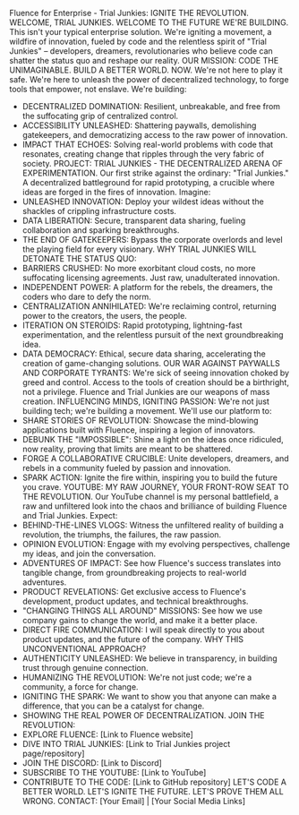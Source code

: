Fluence for Enterprise - Trial Junkies: IGNITE THE REVOLUTION.
WELCOME, TRIAL JUNKIES. WELCOME TO THE FUTURE WE'RE BUILDING.
This isn't your typical enterprise solution. We're igniting a movement, a wildfire of innovation, fueled by code and the relentless spirit of "Trial Junkies" – developers, dreamers, revolutionaries who believe code can shatter the status quo and reshape our reality.
OUR MISSION: CODE THE UNIMAGINABLE. BUILD A BETTER WORLD. NOW.
We're not here to play it safe. We're here to unleash the power of decentralized technology, to forge tools that empower, not enslave. We're building:
 * DECENTRALIZED DOMINATION: Resilient, unbreakable, and free from the suffocating grip of centralized control.
 * ACCESSIBILITY UNLEASHED: Shattering paywalls, demolishing gatekeepers, and democratizing access to the raw power of innovation.
 * IMPACT THAT ECHOES: Solving real-world problems with code that resonates, creating change that ripples through the very fabric of society.
PROJECT: TRIAL JUNKIES - THE DECENTRALIZED ARENA OF EXPERIMENTATION.
Our first strike against the ordinary: "Trial Junkies." A decentralized battleground for rapid prototyping, a crucible where ideas are forged in the fires of innovation. Imagine:
 * UNLEASHED INNOVATION: Deploy your wildest ideas without the shackles of crippling infrastructure costs.
 * DATA LIBERATION: Secure, transparent data sharing, fueling collaboration and sparking breakthroughs.
 * THE END OF GATEKEEPERS: Bypass the corporate overlords and level the playing field for every visionary.
WHY TRIAL JUNKIES WILL DETONATE THE STATUS QUO:
 * BARRIERS CRUSHED: No more exorbitant cloud costs, no more suffocating licensing agreements. Just raw, unadulterated innovation.
 * INDEPENDENT POWER: A platform for the rebels, the dreamers, the coders who dare to defy the norm.
 * CENTRALIZATION ANNIHILATED: We're reclaiming control, returning power to the creators, the users, the people.
 * ITERATION ON STEROIDS: Rapid prototyping, lightning-fast experimentation, and the relentless pursuit of the next groundbreaking idea.
 * DATA DEMOCRACY: Ethical, secure data sharing, accelerating the creation of game-changing solutions.
OUR WAR AGAINST PAYWALLS AND CORPORATE TYRANTS:
We're sick of seeing innovation choked by greed and control. Access to the tools of creation should be a birthright, not a privilege. Fluence and Trial Junkies are our weapons of mass creation.
INFLUENCING MINDS, IGNITING PASSION:
We're not just building tech; we're building a movement. We'll use our platform to:
 * SHARE STORIES OF REVOLUTION: Showcase the mind-blowing applications built with Fluence, inspiring a legion of innovators.
 * DEBUNK THE "IMPOSSIBLE": Shine a light on the ideas once ridiculed, now reality, proving that limits are meant to be shattered.
 * FORGE A COLLABORATIVE CRUCIBLE: Unite developers, dreamers, and rebels in a community fueled by passion and innovation.
 * SPARK ACTION: Ignite the fire within, inspiring you to build the future you crave.
YOUTUBE: MY RAW JOURNEY, YOUR FRONT-ROW SEAT TO THE REVOLUTION.
Our YouTube channel is my personal battlefield, a raw and unfiltered look into the chaos and brilliance of building Fluence and Trial Junkies. Expect:
 * BEHIND-THE-LINES VLOGS: Witness the unfiltered reality of building a revolution, the triumphs, the failures, the raw passion.
 * OPINION EVOLUTION: Engage with my evolving perspectives, challenge my ideas, and join the conversation.
 * ADVENTURES OF IMPACT: See how Fluence's success translates into tangible change, from groundbreaking projects to real-world adventures.
 * PRODUCT REVELATIONS: Get exclusive access to Fluence's development, product updates, and technical breakthroughs.
 * "CHANGING THINGS ALL AROUND" MISSIONS: See how we use company gains to change the world, and make it a better place.
 * DIRECT FIRE COMMUNICATION: I will speak directly to you about product updates, and the future of the company.
WHY THIS UNCONVENTIONAL APPROACH?
 * AUTHENTICITY UNLEASHED: We believe in transparency, in building trust through genuine connection.
 * HUMANIZING THE REVOLUTION: We're not just code; we're a community, a force for change.
 * IGNITING THE SPARK: We want to show you that anyone can make a difference, that you can be a catalyst for change.
 * SHOWING THE REAL POWER OF DECENTRALIZATION.
JOIN THE REVOLUTION:
 * EXPLORE FLUENCE: [Link to Fluence website]
 * DIVE INTO TRIAL JUNKIES: [Link to Trial Junkies project page/repository]
 * JOIN THE DISCORD: [Link to Discord]
 * SUBSCRIBE TO THE YOUTUBE: [Link to YouTube]
 * CONTRIBUTE TO THE CODE: [Link to GitHub repository]
LET'S CODE A BETTER WORLD. LET'S IGNITE THE FUTURE. LET'S PROVE THEM ALL WRONG.
CONTACT: [Your Email] | [Your Social Media Links]
